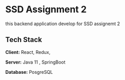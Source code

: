 
# SSD Assignment 2

this backend application develop for SSD assignemt 2


## Tech Stack

**Client:** React, Redux,

**Server:** Java 11 , SpringBoot

**Database:** PosgreSQL
